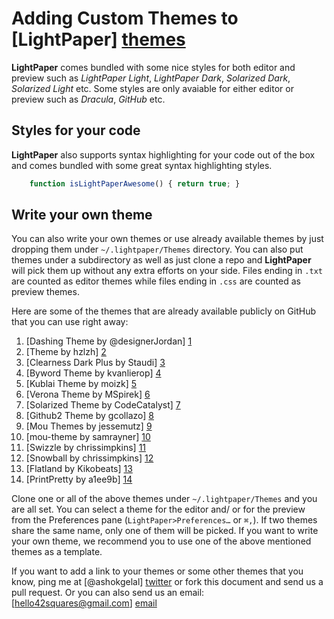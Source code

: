# Adding Custom Themes to [LightPaper] [themes]

**LightPaper** comes bundled with some nice styles for both editor and preview such as *LightPaper Light*, *LightPaper Dark*, *Solarized Dark*, *Solarized Light* etc. Some styles are only avaiable for either editor or preview such as *Dracula*, *GitHub* etc.

## Styles for your code

**LightPaper** also supports syntax highlighting for your code out of the box and comes bundled with some great syntax highlighting styles.

```javascript
	function isLightPaperAwesome() { return true; }
```

## Write your own theme
You can also write your own themes or use already available themes by just dropping them under `~/.lightpaper/Themes` directory. You can also put themes under a subdirectory as well as just clone a repo and **LightPaper** will pick them up without any extra efforts on your side. Files ending in `.txt` are counted as editor themes while files ending in `.css` are counted as preview themes. 

Here are some of the themes that are already available publicly on GitHub that you can use right away:

1. [Dashing Theme by @designerJordan] [1]
2. [Theme by hzlzh] [2]
3. [Clearness Dark Plus by Staudi] [3]
4. [Byword Theme by kvanlierop] [4]
5. [Kublai Theme by moizk] [5]
6. [Verona Theme by MSpirek] [6]
7. [Solarized Theme by CodeCatalyst] [7]
8. [Github2 Theme by gcollazo] [8]
9. [Mou Themes by jessemutz] [9]
10. [mou-theme by samrayner] [10]
11. [Swizzle by chrissimpkins] [11]
12. [Snowball by chrissimpkins] [12]
13. [Flatland by Kikobeats] [13]
14. [PrintPretty by a1ee9b] [14]

Clone one or all of the above themes under `~/.lightpaper/Themes` and you are all set. You can select a theme for the editor and/ or for the preview from the Preferences pane (`LightPaper>Preferences…` or `⌘,`). If two themes share the same name, only one of them will be picked. If you want to write your own theme, we recommend you to use one of the above mentioned themes as a template.

If you want to add a link to your themes or some other themes that you know, ping me at [@ashokgelal] [twitter] or fork this document and send us a pull request. Or you can also send us an email: [hello42squares@gmail.com] [email] 

[themes]: http://lightpaper.ashokgelal.com/?utm_source=github&utm_medium=howto&utm_campaign=support
[1]: https://github.com/designerJordan/md-dashing-theme
[2]: https://github.com/hzlzh/Mou-Theme
[3]: https://github.com/Staudi/Clearness-Dark-Plus
[4]: https://github.com/kvanlierop/byword-for-mou
[5]: https://github.com/moizk/kublai-mou
[6]: https://github.com/MSpirek/Verona
[7]: https://github.com/CodeCatalyst/mou-theme-solarized
[8]: https://github.com/gcollazo/mou-theme-github2
[9]: https://github.com/jessemutz/mou
[10]: https://github.com/samrayner/mou-theme
[11]: https://github.com/chrissimpkins/swizzle
[12]: https://github.com/chrissimpkins/snowball
[13]: https://github.com/Kikobeats/mou-theme-flatland
[14]: https://github.com/a1ee9b/PrintPretty
[twitter]: https://twitter.com/ashokgelal
[email]: mailto:hello42squares@gmail.com